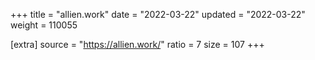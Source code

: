 +++
title = "allien.work"
date = "2022-03-22"
updated = "2022-03-22"
weight = 110055

[extra]
source = "https://allien.work/"
ratio = 7
size = 107
+++
